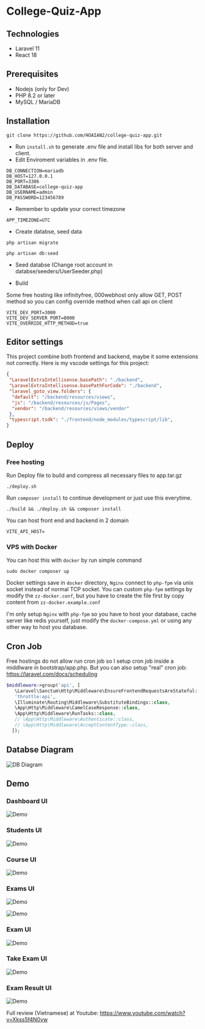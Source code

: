 # College-Quiz-App

## Technologies

- Laravel 11
- React 18

## Prerequisites

- Nodejs (only for Dev)
- PHP 8.2 or later
- MySQL / MariaDB

## Installation

``` console
git clone https://github.com/HOAIAN2/college-quiz-app.git
```

- Run `install.sh` to generate .env file and install libs for both server and client.
- Edit Enviroment variables in .env file.

``` env
DB_CONNECTION=mariadb
DB_HOST=127.0.0.1
DB_PORT=3306
DB_DATABASE=college-quiz-app
DB_USERNAME=admin
DB_PASSWORD=123456789
````

- Remember to update your correct timezone

``` env
APP_TIMEZONE=UTC
```

- Create databse, seed data

```console
php artisan migrate
```

```console
php artisan db:seed
```

- Seed databse (Change root account in databse/seeders/UserSeeder.php)

- Build

Some free hosting like infinityfree, 000webhost only allow GET, POST method so you can config override method when call api on client

``` env
VITE_DEV_PORT=3000
VITE_DEV_SERVER_PORT=8000
VITE_OVERRIDE_HTTP_METHOD=true
```

## Editor settings

This project combine both frontend and backend, maybe it some extensions not correctly. Here is my vscode settings for this project:

```json
{
 "LaravelExtraIntellisense.basePath": "./backend",
 "LaravelExtraIntellisense.basePathForCode": "./backend",
 "laravel_goto_view.folders": {
  "default": "/backend/resources/views",
  "js": "/backend/resources/js/Pages",
  "vendor": "/backend/resources/views/vendor"
 },
 "typescript.tsdk": "./frontend/node_modules/typescript/lib",
}
```

## Deploy

### Free hosting

Run Deploy file to build and compress all necessary files to app.tar.gz

```console
./deploy.sh
```

Run `composer install` to continue development or just use this everytime.

```console
./build && ./deploy.sh && composer install
```

You can host front end and backend in 2 domain

```env
VITE_API_HOST=
```

### VPS with Docker

You can host this with `docker` by run simple command

```console
sudo docker composer up
```

Docker settings save in `docker` directory, `Nginx` connect to `php-fpm` via unix socket instead of normal TCP socket. You can custom `php-fpm` settings by modify the `zz-docker.conf`, but you have to create the file first by copy content from `zz-docker.example.conf`

I'm only setup `Nginx` with `php-fpm` so you have to host your database, cache server like redis yourself, just modify the `docker-compose.yml` or using any other way to host you database.

## Cron Job

Free hostings do not allow run cron job so I setup cron job inside a middlware in bootstrap/app.php. But you can also setup "real" cron job: <https://laravel.com/docs/scheduling>

```php
$middleware->group('api', [
   \Laravel\Sanctum\Http\Middleware\EnsureFrontendRequestsAreStateful::class,
   'throttle:api',
   \Illuminate\Routing\Middleware\SubstituteBindings::class,
   \App\Http\Middleware\CamelCaseResponse::class,
   \App\Http\Middleware\RunTasks::class,
   // \App\Http\Middleware\Authenticate::class,
   // \App\Http\Middleware\AcceptContentType::class,
  ]);
```

## Databse Diagram

![DB Diagram](./img/college-quiz-app.png)

## Demo

### Dashboard UI

![Demo](./img/Screenshot%202024-06-03%20075639.jpg)

### Students UI

![Demo](./img/Screenshot%202024-05-19%20092946.jpg)

### Course UI

![Demo](./img/Screenshot%202024-05-19%20093057.jpg)

### Exams UI

![Demo](./img/Screenshot%202024-05-19%20093427.jpg)

![Demo](./img/Screenshot%202024-05-19%20094618.jpg)

### Exam UI

![Demo](./img/Screenshot%202024-05-23%20124000.jpg)

### Take Exam UI

![Demo](./img/Screenshot%202024-05-20%20144619.jpg)

### Exam Result UI

![Demo](./img/Screenshot%202024-05-20%20144710.jpg)

Full review (Vietnamese) at Youtube: <https://www.youtube.com/watch?v=Xkss5f4N0vw>
